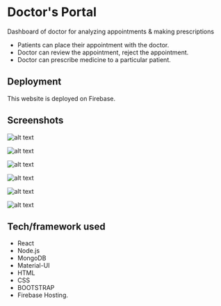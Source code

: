 # Doctor's Portal
Dashboard of doctor for analyzing appointments & making prescriptions  
- Patients can place their appointment with the doctor.
- Doctor can review the appointment, reject the appointment. 
- Doctor can prescribe medicine to a particular patient. 

## Deployment
This website is deployed on Firebase.

## Screenshots

![alt text](https://i.ibb.co/CQk7brC/screenshot-doctor-portals-1.png)

![alt text](https://i.ibb.co/ck6TtJ1/screenshot-doctor-portals-2.png)

![alt text](https://i.ibb.co/VvKKjPJ/screenshot-doctor-portals-3.png)

![alt text](https://i.ibb.co/mz2qdQL/screenshot-doctor-portals-4.png)

![alt text](https://i.ibb.co/NFDv9ps/screenshot-doctor-portals-5.png)

![alt text](https://i.ibb.co/YjMGXTJ/screenshot-doctor-portals-6.png)



## Tech/framework used
- React
- Node.js
- MongoDB
- Material-UI
- HTML
- CSS 
- BOOTSTRAP
- Firebase Hosting.


